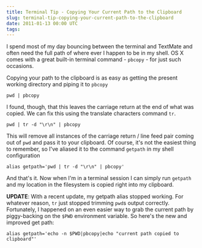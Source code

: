 ```yaml
---
title: Terminal Tip - Copying Your Current Path to the Clipboard
slug: terminal-tip-copying-your-current-path-to-the-clipboard
date: 2011-01-13 00:00 UTC
tags:
---
```


I spend most of my day bouncing between the terminal and TextMate and often need the full path of where ever I happen to be in my shell. OS X comes with a great built-in terminal command - <code>pbcopy</code> - for just such occasions.

Copying your path to the clipboard is as easy as getting the present working directory and piping it to <code>pbcopy</code>

    pwd | pbcopy

I found, though, that this leaves the carriage return at the end of what was copied. We can fix this using the translate characters command <code>tr</code>.

    pwd | tr -d "\r\n" | pbcopy

This will remove all instances of the carriage return / line feed pair coming out of <code>pwd</code> and pass it to your clipboard. Of course, it's not the easiest thing to remember, so I've aliased it to the command <code>getpath</code> in my shell configuration

    alias getpath='pwd | tr -d "\r\n" | pbcopy'

And that's it. Now when I'm in a terminal session I can simply run <code>getpath</code> and my location in the filesystem is copied right into my clipboard.

**UPDATE**: With a recent update, my getpath alias stopped working. For whatever reason, `tr` just stopped trimming `pwd`s output correctly. Fortunately, I happened on an even easier way to grab the current path by piggy-backing on the `$PWD` environment variable. So here's the new and improved get path:

    alias getpath='echo -n $PWD|pbcopy|echo "current path copied to clipboard"'
